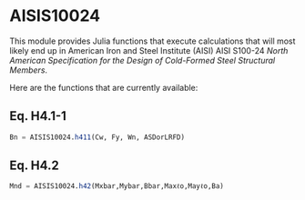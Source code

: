 # AISIS10024

This module provides Julia functions that execute calculations that will most likely end up in American Iron and Steel Institute (AISI)  AISI S100-24 *North American Specification for the Design of Cold-Formed Steel Structural Members*.

Here are the functions that are currently available:

## Eq. H4.1-1
```julia
Bn = AISIS10024.h411(Cw, Fy, Wn, ASDorLRFD)
```
## Eq. H4.2
```julia
Mnd = AISIS10024.h42(Mxbar,Mybar,Bbar,Maxℓo,Mayℓo,Ba)
```
